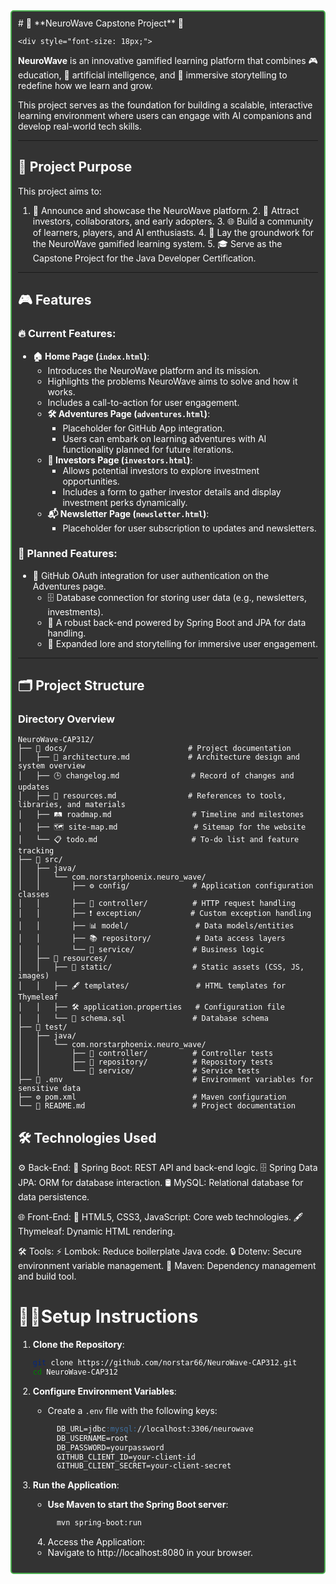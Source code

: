 <div style="border: 2px solid #4CAF50; padding: 10px; border-radius: 5px; background-color: #333; color: #fff;">
# 🌌 **NeuroWave Capstone Project** 🌌


    <div style="font-size: 18px;">

**NeuroWave** is an innovative gamified learning platform that combines 
🎮 education, 🤖 artificial intelligence, and 🌟 immersive storytelling 
to redefine how we learn and grow. 

This project serves as the foundation for building a scalable, interactive 
learning environment where users can engage with AI companions and develop 
real-world tech skills.

---

## 🌟 **Project Purpose**
This project aims to:
1. 🚀 Announce and showcase the NeuroWave platform.
   2. 💼 Attract investors, collaborators, and early adopters.
   3. 🌐 Build a community of learners, players, and AI enthusiasts.
   4. 🎲 Lay the groundwork for the NeuroWave gamified learning system.
   5. 🎓 Serve as the Capstone Project for the Java Developer Certification.

---

## 🎮 **Features**
### 🔥 Current Features:
- **🏠 Home Page (`index.html`)**:
  - Introduces the NeuroWave platform and its mission.
  - Highlights the problems NeuroWave aims to solve and how it works.
  - Includes a call-to-action for user engagement.
  - **🛠️ Adventures Page (`adventures.html`)**:
    - Placeholder for GitHub App integration.
    - Users can embark on learning adventures with AI functionality planned for future iterations.
  - **💸 Investors Page (`investors.html`)**:
    - Allows potential investors to explore investment opportunities.
    - Includes a form to gather investor details and display investment perks dynamically.
  - **📬 Newsletter Page (`newsletter.html`)**:
    - Placeholder for user subscription to updates and newsletters.

### 🔮 Planned Features:
- 🔑 GitHub OAuth integration for user authentication on the Adventures page.
  - 🗄️ Database connection for storing user data (e.g., newsletters, investments).
  - 🧠 A robust back-end powered by Spring Boot and JPA for data handling.
  - 📖 Expanded lore and storytelling for immersive user engagement.

---



## 🗂️ **Project Structure**
### **Directory Overview**
```plaintext
NeuroWave-CAP312/
├── 📁 docs/                           # Project documentation
│   ├── 🧩 architecture.md             # Architecture design and system overview
│   ├── 🕒 changelog.md                # Record of changes and updates
│   ├── 🔗 resources.md                # References to tools, libraries, and materials
│   ├── 🛤️ roadmap.md                  # Timeline and milestones
│   ├── 🗺️ site-map.md                 # Sitemap for the website
│   └── 📋 todo.md                     # To-do list and feature tracking
├── 📂 src/
│   ├── java/
│   │   └── com.norstarphoenix.neuro_wave/
│   │       ├── ⚙️ config/              # Application configuration classes
│   │       ├── 📡 controller/          # HTTP request handling
│   │       ├── ❗ exception/           # Custom exception handling
│   │       ├── 📊 model/               # Data models/entities
│   │       ├── 📚 repository/          # Data access layers
│   │       └── 🧠 service/             # Business logic
│   ├── 📁 resources/
│   │   ├── 🎨 static/                  # Static assets (CSS, JS, images)
│   │   ├── 🖋️ templates/               # HTML templates for Thymeleaf
│   │   ├── 🛠️ application.properties   # Configuration file
│   │   └── 📜 schema.sql               # Database schema
├── 🧪 test/
│   ├── java/
│   │   └── com.norstarphoenix.neuro_wave/
│   │       ├── 🧪 controller/          # Controller tests
│   │       ├── 🧪 repository/          # Repository tests
│   │       └── 🧪 service/             # Service tests
├── 🔐 .env                             # Environment variables for sensitive data
├── ⚙️ pom.xml                          # Maven configuration
└── 📖 README.md                        # Project documentation
```


## 🛠️ **Technologies Used**

⚙️ Back-End:
🧩 Spring Boot: REST API and back-end logic.
🗄️ Spring Data JPA: ORM for database interaction.
🛢️ MySQL: Relational database for data persistence.

🌐 Front-End:
🎨 HTML5, CSS3, JavaScript: Core web technologies.
🖋️ Thymeleaf: Dynamic HTML rendering.

🛠️ Tools:
⚡ Lombok: Reduce boilerplate Java code.
🔒 Dotenv: Secure environment variable management.
🔧 Maven: Dependency management and build tool.


# 🧑‍💻**Setup Instructions**
1. **Clone the Repository**:
   ```bash
   git clone https://github.com/norstar66/NeuroWave-CAP312.git
   cd NeuroWave-CAP312 
   ```
   
2. **Configure Environment Variables**:

   - Create a `.env` file with the following keys:

     ```markdown
       DB_URL=jdbc:mysql://localhost:3306/neurowave
       DB_USERNAME=root
       DB_PASSWORD=yourpassword
       GITHUB_CLIENT_ID=your-client-id
       GITHUB_CLIENT_SECRET=your-client-secret
     ```
  

3. **Run the Application**:

   - **Use Maven to start the Spring Boot server**:
     ```bash
       mvn spring-boot:run  
     ```  

   4. Access the Application:
   - Navigate to http://localhost:8080 in your browser.

    </div>
</div>
